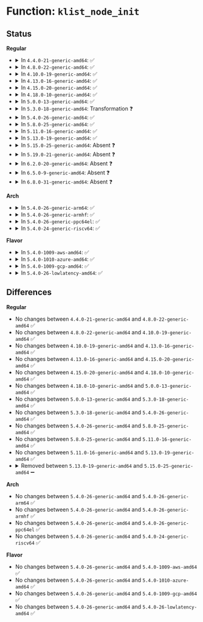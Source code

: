 # Function: <code>klist_node_init</code>

## Status
<b>Regular</b>
<ul>
<li>
<details>
<summary>In <code>4.4.0-21-generic-amd64</code>: ✅</summary>

```c
void klist_node_init(struct klist * k, struct klist_node * n)
```

```json
{
  "name": "klist_node_init",
  "collision_type": "Unique Static",
  "inline_type": "No",
  "funcs": [
    {
      "addr": 18446744071587329424,
      "name": "klist_node_init",
      "external": false,
      "loc": "lib/klist.c:109",
      "file": "lib/klist.c",
      "inline": "seen, unknown",
      "caller_inline": [],
      "caller_func": [
        "lib/klist.c:klist_add_head",
        "lib/klist.c:klist_add_tail",
        "lib/klist.c:klist_add_behind",
        "lib/klist.c:klist_add_before"
      ]
    }
  ],
  "symbols": [
    {
      "addr": 18446744071587329424,
      "name": "klist_node_init",
      "section": ".text",
      "bind": "STB_LOCAL",
      "size": 79
    }
  ]
}
```
</details>
</li>
<li>
<details>
<summary>In <code>4.8.0-22-generic-amd64</code>: ✅</summary>

```c
void klist_node_init(struct klist * k, struct klist_node * n)
```

```json
{
  "name": "klist_node_init",
  "collision_type": "Unique Static",
  "inline_type": "No",
  "funcs": [
    {
      "addr": 18446744071587827776,
      "name": "klist_node_init",
      "external": false,
      "loc": "lib/klist.c:109",
      "file": "lib/klist.c",
      "inline": "seen, unknown",
      "caller_inline": [],
      "caller_func": [
        "lib/klist.c:klist_add_before",
        "lib/klist.c:klist_add_behind",
        "lib/klist.c:klist_add_tail",
        "lib/klist.c:klist_add_head"
      ]
    }
  ],
  "symbols": [
    {
      "addr": 18446744071587827776,
      "name": "klist_node_init",
      "section": ".text",
      "bind": "STB_LOCAL",
      "size": 79
    }
  ]
}
```
</details>
</li>
<li>
<details>
<summary>In <code>4.10.0-19-generic-amd64</code>: ✅</summary>

```c
void klist_node_init(struct klist * k, struct klist_node * n)
```

```json
{
  "name": "klist_node_init",
  "collision_type": "Unique Static",
  "inline_type": "No",
  "funcs": [
    {
      "addr": 18446744071588042704,
      "name": "klist_node_init",
      "external": false,
      "loc": "lib/klist.c:109",
      "file": "lib/klist.c",
      "inline": "seen, unknown",
      "caller_inline": [],
      "caller_func": [
        "lib/klist.c:klist_add_before",
        "lib/klist.c:klist_add_behind",
        "lib/klist.c:klist_add_tail",
        "lib/klist.c:klist_add_head"
      ]
    }
  ],
  "symbols": [
    {
      "addr": 18446744071588042704,
      "name": "klist_node_init",
      "section": ".text",
      "bind": "STB_LOCAL",
      "size": 79
    }
  ]
}
```
</details>
</li>
<li>
<details>
<summary>In <code>4.13.0-16-generic-amd64</code>: ✅</summary>

```c
void klist_node_init(struct klist * k, struct klist_node * n)
```

```json
{
  "name": "klist_node_init",
  "collision_type": "Unique Static",
  "inline_type": "No",
  "funcs": [
    {
      "addr": 18446744071588207552,
      "name": "klist_node_init",
      "external": false,
      "loc": "lib/klist.c:109",
      "file": "lib/klist.c",
      "inline": "seen, unknown",
      "caller_inline": [],
      "caller_func": [
        "lib/klist.c:klist_add_before",
        "lib/klist.c:klist_add_behind",
        "lib/klist.c:klist_add_tail",
        "lib/klist.c:klist_add_head"
      ]
    }
  ],
  "symbols": [
    {
      "addr": 18446744071588207552,
      "name": "klist_node_init",
      "section": ".text",
      "bind": "STB_LOCAL",
      "size": 54
    }
  ]
}
```
</details>
</li>
<li>
<details>
<summary>In <code>4.15.0-20-generic-amd64</code>: ✅</summary>

```c
void klist_node_init(struct klist * k, struct klist_node * n)
```

```json
{
  "name": "klist_node_init",
  "collision_type": "Unique Static",
  "inline_type": "No",
  "funcs": [
    {
      "addr": 18446744071588756080,
      "name": "klist_node_init",
      "external": false,
      "loc": "lib/klist.c:109",
      "file": "lib/klist.c",
      "inline": "seen, unknown",
      "caller_inline": [],
      "caller_func": [
        "lib/klist.c:klist_add_before",
        "lib/klist.c:klist_add_behind",
        "lib/klist.c:klist_add_tail",
        "lib/klist.c:klist_add_head"
      ]
    }
  ],
  "symbols": [
    {
      "addr": 18446744071588756080,
      "name": "klist_node_init",
      "section": ".text",
      "bind": "STB_LOCAL",
      "size": 55
    }
  ]
}
```
</details>
</li>
<li>
<details>
<summary>In <code>4.18.0-10-generic-amd64</code>: ✅</summary>

```c
void klist_node_init(struct klist * k, struct klist_node * n)
```

```json
{
  "name": "klist_node_init",
  "collision_type": "Unique Static",
  "inline_type": "No",
  "funcs": [
    {
      "addr": 18446744071589133904,
      "name": "klist_node_init",
      "external": false,
      "loc": "lib/klist.c:109",
      "file": "lib/klist.c",
      "inline": "seen, unknown",
      "caller_inline": [],
      "caller_func": [
        "lib/klist.c:klist_add_before",
        "lib/klist.c:klist_add_behind",
        "lib/klist.c:klist_add_tail",
        "lib/klist.c:klist_add_head"
      ]
    }
  ],
  "symbols": [
    {
      "addr": 18446744071589133904,
      "name": "klist_node_init",
      "section": ".text",
      "bind": "STB_LOCAL",
      "size": 55
    }
  ]
}
```
</details>
</li>
<li>
<details>
<summary>In <code>5.0.0-13-generic-amd64</code>: ✅</summary>

```c
void klist_node_init(struct klist * k, struct klist_node * n)
```

```json
{
  "name": "klist_node_init",
  "collision_type": "Unique Static",
  "inline_type": "No",
  "funcs": [
    {
      "addr": 18446744071589368976,
      "name": "klist_node_init",
      "external": false,
      "loc": "lib/klist.c:109",
      "file": "lib/klist.c",
      "inline": "seen, unknown",
      "caller_inline": [],
      "caller_func": [
        "lib/klist.c:klist_add_before",
        "lib/klist.c:klist_add_behind",
        "lib/klist.c:klist_add_tail",
        "lib/klist.c:klist_add_head"
      ]
    }
  ],
  "symbols": [
    {
      "addr": 18446744071589368976,
      "name": "klist_node_init",
      "section": ".text",
      "bind": "STB_LOCAL",
      "size": 55
    }
  ]
}
```
</details>
</li>
<li>
<details>
<summary>In <code>5.3.0-18-generic-amd64</code>: Transformation ❓</summary>

```c
void klist_node_init(struct klist * k, struct klist_node * n)
```

```json
{
  "name": "klist_node_init",
  "collision_type": "Unique Static",
  "inline_type": "No",
  "funcs": [
    {
      "addr": 0,
      "name": "klist_node_init",
      "external": false,
      "loc": "lib/klist.c:108",
      "file": "lib/klist.c",
      "inline": "seen, unknown",
      "caller_inline": [],
      "caller_func": [
        "lib/klist.c:klist_add_before",
        "lib/klist.c:klist_add_behind",
        "lib/klist.c:klist_add_tail",
        "lib/klist.c:klist_add_head"
      ]
    }
  ],
  "symbols": [
    {
      "addr": 18446744071589826048,
      "name": "klist_node_init",
      "section": ".text",
      "bind": "STB_LOCAL",
      "size": 67
    },
    {
      "addr": 18446744071589827409,
      "name": "klist_node_init.cold",
      "section": ".text",
      "bind": "STB_LOCAL",
      "size": 27
    }
  ]
}
```
</details>
</li>
<li>
<details>
<summary>In <code>5.4.0-26-generic-amd64</code>: ✅</summary>

```c
void klist_node_init(struct klist * k, struct klist_node * n)
```

```json
{
  "name": "klist_node_init",
  "collision_type": "Unique Static",
  "inline_type": "No",
  "funcs": [
    {
      "addr": 18446744071590052272,
      "name": "klist_node_init",
      "external": false,
      "loc": "lib/klist.c:108",
      "file": "lib/klist.c",
      "inline": "seen, unknown",
      "caller_inline": [],
      "caller_func": [
        "lib/klist.c:klist_add_before",
        "lib/klist.c:klist_add_behind",
        "lib/klist.c:klist_add_tail",
        "lib/klist.c:klist_add_head"
      ]
    }
  ],
  "symbols": [
    {
      "addr": 18446744071590052272,
      "name": "klist_node_init",
      "section": ".text",
      "bind": "STB_LOCAL",
      "size": 57
    }
  ]
}
```
</details>
</li>
<li>
<details>
<summary>In <code>5.8.0-25-generic-amd64</code>: ✅</summary>

```c
void klist_node_init(struct klist * k, struct klist_node * n)
```

```json
{
  "name": "klist_node_init",
  "collision_type": "Unique Static",
  "inline_type": "No",
  "funcs": [
    {
      "addr": 18446744071585046640,
      "name": "klist_node_init",
      "external": false,
      "loc": "lib/klist.c:108",
      "file": "lib/klist.c",
      "inline": "seen, unknown",
      "caller_inline": [],
      "caller_func": [
        "lib/klist.c:klist_add_before",
        "lib/klist.c:klist_add_behind",
        "lib/klist.c:klist_add_tail",
        "lib/klist.c:klist_add_head"
      ]
    }
  ],
  "symbols": [
    {
      "addr": 18446744071585046640,
      "name": "klist_node_init",
      "section": ".text",
      "bind": "STB_LOCAL",
      "size": 57
    }
  ]
}
```
</details>
</li>
<li>
<details>
<summary>In <code>5.11.0-16-generic-amd64</code>: ✅</summary>

```c
void klist_node_init(struct klist * k, struct klist_node * n)
```

```json
{
  "name": "klist_node_init",
  "collision_type": "Unique Static",
  "inline_type": "No",
  "funcs": [
    {
      "addr": 18446744071585196464,
      "name": "klist_node_init",
      "external": false,
      "loc": "lib/klist.c:108",
      "file": "lib/klist.c",
      "inline": "seen, unknown",
      "caller_inline": [],
      "caller_func": [
        "lib/klist.c:klist_add_before",
        "lib/klist.c:klist_add_behind",
        "lib/klist.c:klist_add_tail",
        "lib/klist.c:klist_add_head"
      ]
    }
  ],
  "symbols": [
    {
      "addr": 18446744071585196464,
      "name": "klist_node_init",
      "section": ".text",
      "bind": "STB_LOCAL",
      "size": 57
    }
  ]
}
```
</details>
</li>
<li>
<details>
<summary>In <code>5.13.0-19-generic-amd64</code>: ✅</summary>

```c
void klist_node_init(struct klist * k, struct klist_node * n)
```

```json
{
  "name": "klist_node_init",
  "collision_type": "Unique Static",
  "inline_type": "No",
  "funcs": [
    {
      "addr": 18446744071585079616,
      "name": "klist_node_init",
      "external": false,
      "loc": "lib/klist.c:108",
      "file": "lib/klist.c",
      "inline": "seen, unknown",
      "caller_inline": [],
      "caller_func": [
        "lib/klist.c:klist_add_before",
        "lib/klist.c:klist_add_behind",
        "lib/klist.c:klist_add_tail",
        "lib/klist.c:klist_add_head"
      ]
    }
  ],
  "symbols": [
    {
      "addr": 18446744071585079616,
      "name": "klist_node_init",
      "section": ".text",
      "bind": "STB_LOCAL",
      "size": 57
    }
  ]
}
```
</details>
</li>
<li>
<details>
<summary>In <code>5.15.0-25-generic-amd64</code>: Absent ❓</summary>

```json
{
  "name": "klist_node_init",
  "collision_type": "Unique Static",
  "inline_type": "Full",
  "funcs": [
    {
      "addr": 18446744071585527008,
      "name": "klist_node_init",
      "external": false,
      "loc": "lib/klist.c:108",
      "file": "lib/klist.c",
      "inline": "not declared, inlined",
      "caller_inline": [
        "lib/klist.c:klist_add_before",
        "lib/klist.c:klist_add_behind",
        "lib/klist.c:klist_add_tail",
        "lib/klist.c:klist_add_head"
      ],
      "caller_func": []
    }
  ],
  "symbols": []
}
```
</details>
</li>
<li>
<details>
<summary>In <code>5.19.0-21-generic-amd64</code>: Absent ❓</summary>

```json
{
  "name": "klist_node_init",
  "collision_type": "Unique Static",
  "inline_type": "Full",
  "funcs": [
    {
      "addr": 18446744071586679816,
      "name": "klist_node_init",
      "external": false,
      "loc": "lib/klist.c:108",
      "file": "lib/klist.c",
      "inline": "not declared, inlined",
      "caller_inline": [
        "lib/klist.c:klist_add_before",
        "lib/klist.c:klist_add_behind",
        "lib/klist.c:klist_add_tail",
        "lib/klist.c:klist_add_head"
      ],
      "caller_func": []
    }
  ],
  "symbols": []
}
```
</details>
</li>
<li>
<details>
<summary>In <code>6.2.0-20-generic-amd64</code>: Absent ❓</summary>

```json
{
  "name": "klist_node_init",
  "collision_type": "Unique Static",
  "inline_type": "Full",
  "funcs": [
    {
      "addr": 18446744071595760120,
      "name": "klist_node_init",
      "external": false,
      "loc": "lib/klist.c:108",
      "file": "lib/klist.c",
      "inline": "not declared, inlined",
      "caller_inline": [
        "lib/klist.c:klist_add_before",
        "lib/klist.c:klist_add_behind",
        "lib/klist.c:klist_add_tail",
        "lib/klist.c:klist_add_head"
      ],
      "caller_func": []
    }
  ],
  "symbols": []
}
```
</details>
</li>
<li>
<details>
<summary>In <code>6.5.0-9-generic-amd64</code>: Absent ❓</summary>

```json
{
  "name": "klist_node_init",
  "collision_type": "Unique Static",
  "inline_type": "Full",
  "funcs": [
    {
      "addr": 18446744071596284472,
      "name": "klist_node_init",
      "external": false,
      "loc": "lib/klist.c:108",
      "file": "lib/klist.c",
      "inline": "not declared, inlined",
      "caller_inline": [
        "lib/klist.c:klist_add_before",
        "lib/klist.c:klist_add_behind",
        "lib/klist.c:klist_add_tail",
        "lib/klist.c:klist_add_head"
      ],
      "caller_func": []
    }
  ],
  "symbols": []
}
```
</details>
</li>
<li>
<details>
<summary>In <code>6.8.0-31-generic-amd64</code>: Absent ❓</summary>

```json
{
  "name": "klist_node_init",
  "collision_type": "Unique Static",
  "inline_type": "Full",
  "funcs": [
    {
      "addr": 18446744071597169336,
      "name": "klist_node_init",
      "external": false,
      "loc": "lib/klist.c:108",
      "file": "lib/klist.c",
      "inline": "not declared, inlined",
      "caller_inline": [
        "lib/klist.c:klist_add_before",
        "lib/klist.c:klist_add_behind",
        "lib/klist.c:klist_add_tail",
        "lib/klist.c:klist_add_head"
      ],
      "caller_func": []
    }
  ],
  "symbols": []
}
```
</details>
</li>
</ul>
<b>Arch</b>
<ul>
<li>
<details>
<summary>In <code>5.4.0-26-generic-arm64</code>: ✅</summary>

```c
void klist_node_init(struct klist * k, struct klist_node * n)
```

```json
{
  "name": "klist_node_init",
  "collision_type": "Unique Static",
  "inline_type": "No",
  "funcs": [
    {
      "addr": 18446603336503826976,
      "name": "klist_node_init",
      "external": false,
      "loc": "lib/klist.c:108",
      "file": "lib/klist.c",
      "inline": "seen, unknown",
      "caller_inline": [],
      "caller_func": [
        "lib/klist.c:klist_add_before",
        "lib/klist.c:klist_add_behind",
        "lib/klist.c:klist_add_tail",
        "lib/klist.c:klist_add_head"
      ]
    }
  ],
  "symbols": [
    {
      "addr": 18446603336503826976,
      "name": "klist_node_init",
      "section": ".text",
      "bind": "STB_LOCAL",
      "size": 72
    }
  ]
}
```
</details>
</li>
<li>
<details>
<summary>In <code>5.4.0-26-generic-armhf</code>: ✅</summary>

```c
void klist_node_init(struct klist * k, struct klist_node * n)
```

```json
{
  "name": "klist_node_init",
  "collision_type": "Unique Static",
  "inline_type": "No",
  "funcs": [
    {
      "addr": 3236448940,
      "name": "klist_node_init",
      "external": false,
      "loc": "lib/klist.c:108",
      "file": "lib/klist.c",
      "inline": "seen, unknown",
      "caller_inline": [],
      "caller_func": [
        "lib/klist.c:klist_add_before",
        "lib/klist.c:klist_add_behind",
        "lib/klist.c:klist_add_tail",
        "lib/klist.c:klist_add_head"
      ]
    }
  ],
  "symbols": [
    {
      "addr": 3236448940,
      "name": "klist_node_init",
      "section": ".text",
      "bind": "STB_LOCAL",
      "size": 104
    }
  ]
}
```
</details>
</li>
<li>
<details>
<summary>In <code>5.4.0-26-generic-ppc64el</code>: ✅</summary>

```c
void klist_node_init(struct klist * k, struct klist_node * n)
```

```json
{
  "name": "klist_node_init",
  "collision_type": "Unique Static",
  "inline_type": "No",
  "funcs": [
    {
      "addr": 13835058055297675328,
      "name": "klist_node_init",
      "external": false,
      "loc": "lib/klist.c:108",
      "file": "lib/klist.c",
      "inline": "seen, unknown",
      "caller_inline": [],
      "caller_func": [
        "lib/klist.c:klist_add_before",
        "lib/klist.c:klist_add_behind",
        "lib/klist.c:klist_add_tail",
        "lib/klist.c:klist_add_head"
      ]
    }
  ],
  "symbols": [
    {
      "addr": 13835058055297675328,
      "name": "klist_node_init",
      "section": ".text",
      "bind": "STB_LOCAL",
      "size": 100
    }
  ]
}
```
</details>
</li>
<li>
<details>
<summary>In <code>5.4.0-24-generic-riscv64</code>: ✅</summary>

```c
void klist_node_init(struct klist * k, struct klist_node * n)
```

```json
{
  "name": "klist_node_init",
  "collision_type": "Unique Static",
  "inline_type": "No",
  "funcs": [
    {
      "addr": 18446743936279721566,
      "name": "klist_node_init",
      "external": false,
      "loc": "lib/klist.c:108",
      "file": "lib/klist.c",
      "inline": "seen, unknown",
      "caller_inline": [],
      "caller_func": [
        "lib/klist.c:klist_add_before",
        "lib/klist.c:klist_add_behind",
        "lib/klist.c:klist_add_tail",
        "lib/klist.c:klist_add_head"
      ]
    }
  ],
  "symbols": [
    {
      "addr": 18446743936279721566,
      "name": "klist_node_init",
      "section": ".text",
      "bind": "STB_LOCAL",
      "size": 50
    }
  ]
}
```
</details>
</li>
</ul>
<b>Flavor</b>
<ul>
<li>
<details>
<summary>In <code>5.4.0-1009-aws-amd64</code>: ✅</summary>

```c
void klist_node_init(struct klist * k, struct klist_node * n)
```

```json
{
  "name": "klist_node_init",
  "collision_type": "Unique Static",
  "inline_type": "No",
  "funcs": [
    {
      "addr": 18446744071589654528,
      "name": "klist_node_init",
      "external": false,
      "loc": "lib/klist.c:108",
      "file": "lib/klist.c",
      "inline": "seen, unknown",
      "caller_inline": [],
      "caller_func": [
        "lib/klist.c:klist_add_before",
        "lib/klist.c:klist_add_behind",
        "lib/klist.c:klist_add_tail",
        "lib/klist.c:klist_add_head"
      ]
    }
  ],
  "symbols": [
    {
      "addr": 18446744071589654528,
      "name": "klist_node_init",
      "section": ".text",
      "bind": "STB_LOCAL",
      "size": 57
    }
  ]
}
```
</details>
</li>
<li>
<details>
<summary>In <code>5.4.0-1010-azure-amd64</code>: ✅</summary>

```c
void klist_node_init(struct klist * k, struct klist_node * n)
```

```json
{
  "name": "klist_node_init",
  "collision_type": "Unique Static",
  "inline_type": "No",
  "funcs": [
    {
      "addr": 18446744071589380352,
      "name": "klist_node_init",
      "external": false,
      "loc": "lib/klist.c:108",
      "file": "lib/klist.c",
      "inline": "seen, unknown",
      "caller_inline": [],
      "caller_func": [
        "lib/klist.c:klist_add_before",
        "lib/klist.c:klist_add_behind",
        "lib/klist.c:klist_add_tail",
        "lib/klist.c:klist_add_head"
      ]
    }
  ],
  "symbols": [
    {
      "addr": 18446744071589380352,
      "name": "klist_node_init",
      "section": ".text",
      "bind": "STB_LOCAL",
      "size": 57
    }
  ]
}
```
</details>
</li>
<li>
<details>
<summary>In <code>5.4.0-1009-gcp-amd64</code>: ✅</summary>

```c
void klist_node_init(struct klist * k, struct klist_node * n)
```

```json
{
  "name": "klist_node_init",
  "collision_type": "Unique Static",
  "inline_type": "No",
  "funcs": [
    {
      "addr": 18446744071590097904,
      "name": "klist_node_init",
      "external": false,
      "loc": "lib/klist.c:108",
      "file": "lib/klist.c",
      "inline": "seen, unknown",
      "caller_inline": [],
      "caller_func": [
        "lib/klist.c:klist_add_before",
        "lib/klist.c:klist_add_behind",
        "lib/klist.c:klist_add_tail",
        "lib/klist.c:klist_add_head"
      ]
    }
  ],
  "symbols": [
    {
      "addr": 18446744071590097904,
      "name": "klist_node_init",
      "section": ".text",
      "bind": "STB_LOCAL",
      "size": 57
    }
  ]
}
```
</details>
</li>
<li>
<details>
<summary>In <code>5.4.0-26-lowlatency-amd64</code>: ✅</summary>

```c
void klist_node_init(struct klist * k, struct klist_node * n)
```

```json
{
  "name": "klist_node_init",
  "collision_type": "Unique Static",
  "inline_type": "No",
  "funcs": [
    {
      "addr": 18446744071590148192,
      "name": "klist_node_init",
      "external": false,
      "loc": "lib/klist.c:108",
      "file": "lib/klist.c",
      "inline": "seen, unknown",
      "caller_inline": [],
      "caller_func": [
        "lib/klist.c:klist_add_before",
        "lib/klist.c:klist_add_behind",
        "lib/klist.c:klist_add_tail",
        "lib/klist.c:klist_add_head"
      ]
    }
  ],
  "symbols": [
    {
      "addr": 18446744071590148192,
      "name": "klist_node_init",
      "section": ".text",
      "bind": "STB_LOCAL",
      "size": 57
    }
  ]
}
```
</details>
</li>
</ul>

## Differences
<b>Regular</b>
<ul>
<li>
No changes between <code>4.4.0-21-generic-amd64</code> and <code>4.8.0-22-generic-amd64</code> ✅
</li>
<li>
No changes between <code>4.8.0-22-generic-amd64</code> and <code>4.10.0-19-generic-amd64</code> ✅
</li>
<li>
No changes between <code>4.10.0-19-generic-amd64</code> and <code>4.13.0-16-generic-amd64</code> ✅
</li>
<li>
No changes between <code>4.13.0-16-generic-amd64</code> and <code>4.15.0-20-generic-amd64</code> ✅
</li>
<li>
No changes between <code>4.15.0-20-generic-amd64</code> and <code>4.18.0-10-generic-amd64</code> ✅
</li>
<li>
No changes between <code>4.18.0-10-generic-amd64</code> and <code>5.0.0-13-generic-amd64</code> ✅
</li>
<li>
No changes between <code>5.0.0-13-generic-amd64</code> and <code>5.3.0-18-generic-amd64</code> ✅
</li>
<li>
No changes between <code>5.3.0-18-generic-amd64</code> and <code>5.4.0-26-generic-amd64</code> ✅
</li>
<li>
No changes between <code>5.4.0-26-generic-amd64</code> and <code>5.8.0-25-generic-amd64</code> ✅
</li>
<li>
No changes between <code>5.8.0-25-generic-amd64</code> and <code>5.11.0-16-generic-amd64</code> ✅
</li>
<li>
No changes between <code>5.11.0-16-generic-amd64</code> and <code>5.13.0-19-generic-amd64</code> ✅
</li>
<li>
<details>
<summary>Removed between <code>5.13.0-19-generic-amd64</code> and <code>5.15.0-25-generic-amd64</code> ➖</summary>

```c
void klist_node_init(struct klist * k, struct klist_node * n)
```
</details>
</li>
</ul>
<b>Arch</b>
<ul>
<li>
No changes between <code>5.4.0-26-generic-amd64</code> and <code>5.4.0-26-generic-arm64</code> ✅
</li>
<li>
No changes between <code>5.4.0-26-generic-amd64</code> and <code>5.4.0-26-generic-armhf</code> ✅
</li>
<li>
No changes between <code>5.4.0-26-generic-amd64</code> and <code>5.4.0-26-generic-ppc64el</code> ✅
</li>
<li>
No changes between <code>5.4.0-26-generic-amd64</code> and <code>5.4.0-24-generic-riscv64</code> ✅
</li>
</ul>
<b>Flavor</b>
<ul>
<li>
No changes between <code>5.4.0-26-generic-amd64</code> and <code>5.4.0-1009-aws-amd64</code> ✅
</li>
<li>
No changes between <code>5.4.0-26-generic-amd64</code> and <code>5.4.0-1010-azure-amd64</code> ✅
</li>
<li>
No changes between <code>5.4.0-26-generic-amd64</code> and <code>5.4.0-1009-gcp-amd64</code> ✅
</li>
<li>
No changes between <code>5.4.0-26-generic-amd64</code> and <code>5.4.0-26-lowlatency-amd64</code> ✅
</li>
</ul>

